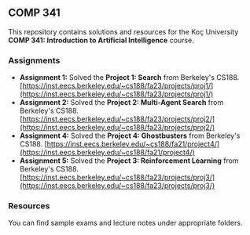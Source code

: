 ## COMP 341
This repository contains solutions and resources for the Koç University **COMP 341: Introduction to Artificial Intelligence** course. 

### Assignments
- **Assignment 1:** Solved the **Project 1: Search** from Berkeley's CS188. [https://inst.eecs.berkeley.edu/~cs188/fa23/projects/proj1/](https://inst.eecs.berkeley.edu/~cs188/fa23/projects/proj1/)
- **Assignment 2:** Solved the **Project 2: Multi-Agent Search** from Berkeley's CS188. [https://inst.eecs.berkeley.edu/~cs188/fa23/projects/proj2/](https://inst.eecs.berkeley.edu/~cs188/fa23/projects/proj2/)
- **Assignment 4:** Solved the **Project 4: Ghostbusters** from Berkeley's CS188. [https://inst.eecs.berkeley.edu/~cs188/fa21/project4/](https://inst.eecs.berkeley.edu/~cs188/fa21/project4/)
- **Assignment 5:** Solved the **Project 3: Reinforcement Learning** from Berkeley's CS188. [https://inst.eecs.berkeley.edu/~cs188/fa23/projects/proj3/](https://inst.eecs.berkeley.edu/~cs188/fa23/projects/proj3/)

### Resources
You can find sample exams and lecture notes under appropriate folders.
